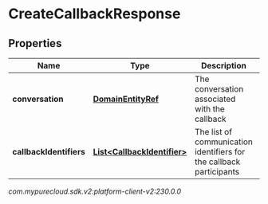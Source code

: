 # CreateCallbackResponse


## Properties

| Name | Type | Description | Notes |
| ------------ | ------------- | ------------- | ------------- |
| **conversation** | [**DomainEntityRef**](DomainEntityRef) | The conversation associated with the callback |  |
| **callbackIdentifiers** | [**List&lt;CallbackIdentifier&gt;**](CallbackIdentifier) | The list of communication identifiers for the callback participants |  |




_com.mypurecloud.sdk.v2:platform-client-v2:230.0.0_
